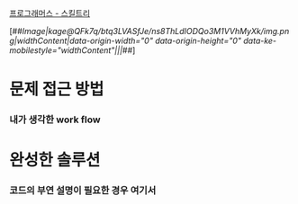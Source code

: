 [프로그래머스 - 스킬트리](https://programmers.co.kr/learn/courses/30/lessons/49993?language=javascript)

[##_Image|kage@QFk7q/btq3LVASfJe/ns8ThLdIODQo3M1VVhMyXk/img.png|widthContent|data-origin-width="0" data-origin-height="0" data-ke-mobilestyle="widthContent"|||_##]

# 문제 접근 방법



### 내가 생각한 work flow

# 완성한 솔루션

### 코드의 부연 설명이 필요한 경우 여기서
